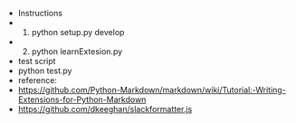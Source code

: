 - Instructions
- 1. python setup.py develop
- 2. python learnExtesion.py
- test script
- python test.py
- reference: 
- https://github.com/Python-Markdown/markdown/wiki/Tutorial:-Writing-Extensions-for-Python-Markdown
- https://github.com/dkeeghan/slackformatter.js